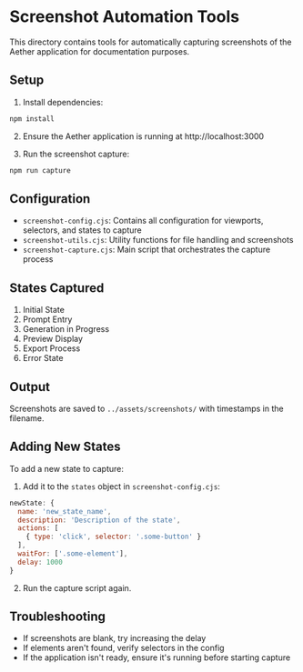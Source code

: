 # Screenshot Automation Tools

This directory contains tools for automatically capturing screenshots of the Aether application for documentation purposes.

## Setup

1. Install dependencies:

```bash
npm install
```

2. Ensure the Aether application is running at http://localhost:3000

3. Run the screenshot capture:

```bash
npm run capture
```

## Configuration

- `screenshot-config.cjs`: Contains all configuration for viewports, selectors, and states to capture
- `screenshot-utils.cjs`: Utility functions for file handling and screenshots
- `screenshot-capture.cjs`: Main script that orchestrates the capture process

## States Captured

1. Initial State
2. Prompt Entry
3. Generation in Progress
4. Preview Display
5. Export Process
6. Error State

## Output

Screenshots are saved to `../assets/screenshots/` with timestamps in the filename.

## Adding New States

To add a new state to capture:

1. Add it to the `states` object in `screenshot-config.cjs`:

```javascript
newState: {
  name: 'new_state_name',
  description: 'Description of the state',
  actions: [
    { type: 'click', selector: '.some-button' }
  ],
  waitFor: ['.some-element'],
  delay: 1000
}
```

2. Run the capture script again.

## Troubleshooting

- If screenshots are blank, try increasing the delay
- If elements aren't found, verify selectors in the config
- If the application isn't ready, ensure it's running before starting capture
